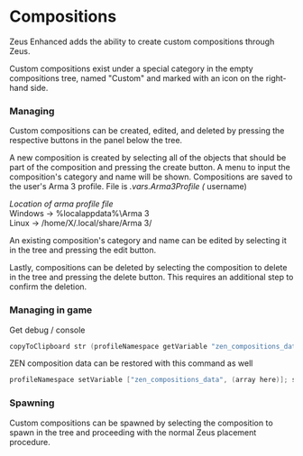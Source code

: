# Compositions

Zeus Enhanced adds the ability to create custom compositions through Zeus.

Custom compositions exist under a special category in the empty compositions tree, named "Custom" and marked with an icon on the right-hand side.

### Managing

Custom compositions can be created, edited, and deleted by pressing the respective buttons in the panel below the tree.

A new composition is created by selecting all of the objects that should be part of the composition and pressing the create button. A menu to input the composition's category and name will be shown. 
Compositions are saved to the user's Arma 3 profile. File is *.vars.Arma3Profile (* username)

*Location of arma profile file*<br />
Windows -> %localappdata%\Arma 3<br />
Linux -> /home/X/.local/share/Arma 3/

An existing composition's category and name can be edited by selecting it in the tree and pressing the edit button.

Lastly, compositions can be deleted by selecting the composition to delete in the tree and pressing the delete button. This requires an additional step to confirm the deletion.

### Managing in game

Get debug / console
```hpp
copyToClipboard str (profileNamespace getVariable "zen_compositions_data"
```
ZEN composition data can be restored with this command as well
```hpp
profileNamespace setVariable ["zen_compositions_data", (array here)]; saveProfileNamespace
```

### Spawning

Custom compositions can be spawned by selecting the composition to spawn in the tree and proceeding with the normal Zeus placement procedure.
